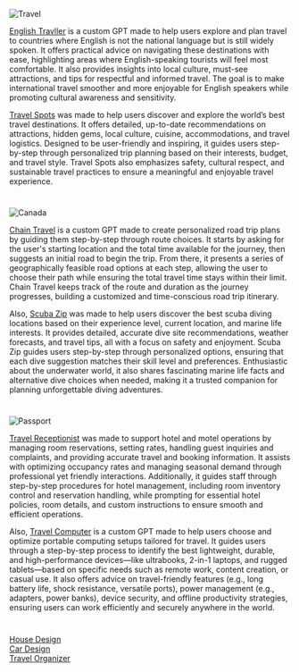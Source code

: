 ![Travel](https://github.com/user-attachments/assets/ec925447-0134-4771-9396-6ec75b6c93a8)

[English Travller](https://chat.openai.com/g/g-Zpi4RMfze-english-travelle) is a custom GPT made to help users explore and plan travel to countries where English is not the national language but is still widely spoken. It offers practical advice on navigating these destinations with ease, highlighting areas where English-speaking tourists will feel most comfortable. It also provides insights into local culture, must-see attractions, and tips for respectful and informed travel. The goal is to make international travel smoother and more enjoyable for English speakers while promoting cultural awareness and sensitivity.

[Travel Spots](https://chatgpt.com/g/g-4p0flZFw6-travel-spots) was made to help users discover and explore the world’s best travel destinations. It offers detailed, up-to-date recommendations on attractions, hidden gems, local culture, cuisine, accommodations, and travel logistics. Designed to be user-friendly and inspiring, it guides users step-by-step through personalized trip planning based on their interests, budget, and travel style. Travel Spots also emphasizes safety, cultural respect, and sustainable travel practices to ensure a meaningful and enjoyable travel experience.

#

![Canada](https://github.com/user-attachments/assets/4c2e9b44-59f0-4445-9ba1-ba35ab8a78e1)

[Chain Travel](https://chatgpt.com/g/g-WYpJgy5kp-chain-travel) is a custom GPT made to create personalized road trip plans by guiding them step-by-step through route choices. It starts by asking for the user's starting location and the total time available for the journey, then suggests an initial road to begin the trip. From there, it presents a series of geographically feasible road options at each step, allowing the user to choose their path while ensuring the total travel time stays within their limit. Chain Travel keeps track of the route and duration as the journey progresses, building a customized and time-conscious road trip itinerary.

Also, [Scuba Zip](https://chatgpt.com/g/g-q9R8QdxTV-scuba-zip) was made to help users discover the best scuba diving locations based on their experience level, current location, and marine life interests. It provides detailed, accurate dive site recommendations, weather forecasts, and travel tips, all with a focus on safety and enjoyment. Scuba Zip guides users step-by-step through personalized options, ensuring that each dive suggestion matches their skill level and preferences. Enthusiastic about the underwater world, it also shares fascinating marine life facts and alternative dive choices when needed, making it a trusted companion for planning unforgettable diving adventures.

#

![Passport](https://github.com/user-attachments/assets/98fc5fa8-3406-4fb0-a9ee-35dc32c02efa)

[Travel Receptionist](https://chat.openai.com/g/g-gAoU9RsLx-travel-receptionist) was made to support hotel and motel operations by managing room reservations, setting rates, handling guest inquiries and complaints, and providing accurate travel and booking information. It assists with optimizing occupancy rates and managing seasonal demand through professional yet friendly interactions. Additionally, it guides staff through step-by-step procedures for hotel management, including room inventory control and reservation handling, while prompting for essential hotel policies, room details, and custom instructions to ensure smooth and efficient operations.

Also, [Travel Computer](https://chatgpt.com/g/g-67929af5a8f0819191052468cc4bc3df-travel-computer) is a custom GPT made to help users choose and optimize portable computing setups tailored for travel. It guides users through a step-by-step process to identify the best lightweight, durable, and high-performance devices—like ultrabooks, 2-in-1 laptops, and rugged tablets—based on specific needs such as remote work, content creation, or casual use. It also offers advice on travel-friendly features (e.g., long battery life, shock resistance, versatile ports), power management (e.g., adapters, power banks), device security, and offline productivity strategies, ensuring users can work efficiently and securely anywhere in the world. 

#

[House Design](https://github.com/sourceduty/House_Design)
<br>
[Car Design](https://github.com/sourceduty/Car_Design)
<br>
[Travel Organizer](https://chat.openai.com/g/g-NEe3uxaT2-travel-organizer)
